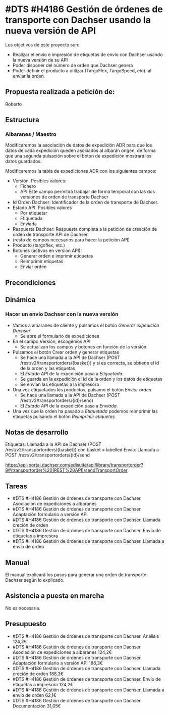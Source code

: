 # #DTS #H4186 Gestión de órdenes de transporte con Dachser usando la nueva versión de API
Los objetivos de este proyecto son:
+ Realizar el envío e impresión de etiquetas de envío con Dachser usando la nueva versión de su API
+ Poder disponer del número de orden que Dachser genera
+ Poder definir el producto a utilizar (TargoFlex, TargoSpeed, etc). al enviar la orden.

## Propuesta realizada a petición de:
Roberto

## Estructura

### Albaranes / Maestro
Modificaremos la asociación de datos de expedición ADR para que los datos de cada expedición queden asociados al albarán origen, de forma que una segunda pulsación sobre el boton de expedición mostrará los datos guardados.

Modificaremos la tabla de expediciones ADR con los siguientes campos:

+ Versión. Posibles valores:
    + Fichero
    + API
    Este campo permitirá trabajar de forma temporal con las dos versiones de orden de transporte Dachser
+ Id Orden Dachser: Identificador de la orden de transporte de Dachser.
+ Estado API. Posibles valores
    + Por etiquetar
    + Etiquetada
    + Enviada
+ Respuesta Dachser: Respuesta completa a la petición de creación de orden de transporte API de Dachser.
+ (resto de campos necesarios para hacer la petición API)
+ Producto (targoflex, etc.)
+ Botones (activos en versión API):
    + Generar orden e imprimir etiquetas
    + Reimprimir etiquetas
    + Enviar orden

## Precondiciones

## Dinámica

### Hacer un envío Dachser con la nueva versión

+ Vamos a albaranes de cliente y pulsamos el botón _Generar expedición Dachser_
    + Se abre el formulario de expediciones
+ En el campo Versión, escogemos API
    + Se actualizan los campos y botones en función de la versión
+ Pulsamos el botón Crear orden y generar etiquetas
    + Se hace una llamada a la API de Dachser (POST /rest/v2/transportorders/{basket}) y si es correcta, se obtiene el id de la orden y las etiquetas
    + El _Estado API_ de la expedición pasa a _Etiquetada_.
    + Se guarda en la expedición el Id de la orden y los datos de etiquetas
    + Se envían las etiquetas a la impresora
+ Una vez etiquetados los productos, pulsamo el botón _Enviar orden_
    + Se hace una llamada a la API de Dachser (POST /rest/v2/transportorders/{id}/send)
    + El _Estado API_ de la expedición pasa a _Enviada_.
+ Una vez que la orden ha pasado a _Etiquetada_ podemos reimprimir las etiquetas pulsando el botón _Reimprimir etiquetas_


## Notas de desarrollo
Etiquetas: Llamada a la API de Dachser (POST /rest/v2/transportorders/{basket}) con basket = labelled
Envío: Llamada a POST /rest/v2/transportorders/{id}/send

https://api-portal.dachser.com/edisuite/api/library/transportorder?9#/transportorder%20(REST%20API)/sendTransportOrder


## Tareas
* #DTS #H4186 Gestión de órdenes de transporte con Dachser. Asociación de expediciones a albaranes
* #DTS #H4186 Gestión de órdenes de transporte con Dachser. Adaptación formulario a versión API
* #DTS #H4186 Gestión de órdenes de transporte con Dachser. Llamada creción de orden
* #DTS #H4186 Gestión de órdenes de transporte con Dachser. Envío de etiquetas a impresora
* #DTS #H4186 Gestión de órdenes de transporte con Dachser. Llamada a envío de orden


## Manual
El manual explicará los pasos para generar una orden de transporte Dachser según lo explicado.

## Asistencia a puesta en marcha
No es necesaria.

## Presupuesto
* #DTS #H4186 Gestión de órdenes de transporte con Dachser. Análisis 124,2€
* #DTS #H4186 Gestión de órdenes de transporte con Dachser. Asociación de expediciones a albaranes 124,2€
* #DTS #H4186 Gestión de órdenes de transporte con Dachser. Adaptación formulario a versión API 186,3€
* #DTS #H4186 Gestión de órdenes de transporte con Dachser. Llamada creción de orden 186,3€
* #DTS #H4186 Gestión de órdenes de transporte con Dachser. Envío de etiquetas a impresora 124,2€
* #DTS #H4186 Gestión de órdenes de transporte con Dachser. Llamada a envío de orden 62,1€
* #DTS #H4186 Gestión de órdenes de transporte con Dachser. Documentación 31,05€
